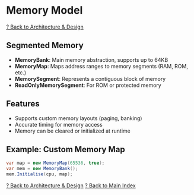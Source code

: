 # Memory Model

[? Back to Architecture & Design](README.md)

## Segmented Memory
- **MemoryBank**: Main memory abstraction, supports up to 64KB
- **MemoryMap**: Maps address ranges to memory segments (RAM, ROM, etc.)
- **MemorySegment**: Represents a contiguous block of memory
- **ReadOnlyMemorySegment**: For ROM or protected memory

## Features
- Supports custom memory layouts (paging, banking)
- Accurate timing for memory access
- Memory can be cleared or initialized at runtime

## Example: Custom Memory Map
```csharp
var map = new MemoryMap(65536, true);
var mem = new MemoryBank();
mem.Initialise(cpu, map);
```

[? Back to Architecture & Design](README.md)
[? Back to Main Index](../README.md)
